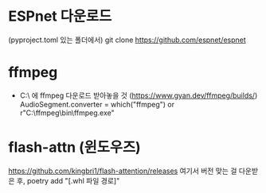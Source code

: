 # ESPnet 다운로드
(pyproject.toml 있는 폴더에서)
git clone https://github.com/espnet/espnet

# ffmpeg
- C:\ 에 ffmpeg 다운로드 받아놓을 것 (https://www.gyan.dev/ffmpeg/builds/)
AudioSegment.converter = which("ffmpeg") or r"C:\ffmpeg\bin\ffmpeg.exe"

# flash-attn (윈도우즈)
https://github.com/kingbri1/flash-attention/releases
여기서 버전 맞는 걸 다운받은 후,
poetry add "[.whl 파일 경로]"
